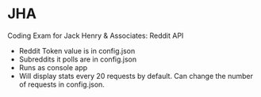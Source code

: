 # JHA
Coding Exam for Jack Henry &amp; Associates: Reddit API

- Reddit Token value is in config.json
- Subreddits it polls are in config.json
- Runs as console app
- Will display stats every 20 requests by default. Can change the number of requests in config.json.
